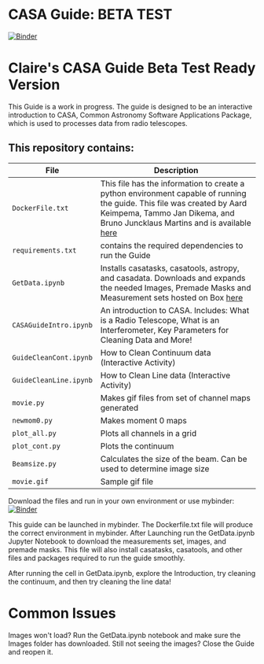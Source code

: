 # CASA Guide: BETA TEST

[![Binder](https://mybinder.org/badge_logo.svg)](https://mybinder.org/v2/gh/cat4rcc/casaguidebetaready/HEAD)

# Claire's CASA Guide Beta Test Ready Version

This Guide is a work in progress.  The guide is designed to be an interactive introduction to CASA, Common Astronomy Software Applications Package, which is used to processes data from radio telescopes. 

## This repository contains:

| File  | Description  |
| -------- | ------- |
| `DockerFile.txt` | This file has the information to create a python environment capable of running the guide. This file was created by Aard Keimpema, Tammo Jan Dikema, and Bruno Juncklaus Martins and is available [here](https://github.com/aardk/jupyter-casa) |
| `requirements.txt` | contains the required dependencies to run the Guide  |
| `GetData.ipynb` | Installs casatasks, casatools, astropy, and casadata. Downloads and expands the needed Images, Premade Masks and Measurement sets hosted on Box [here]({https://virginia.box.com/s/qhc736l24ikriadqvflnf0drhed7ll9z) |
| `CASAGuideIntro.ipynb` | An introduction to CASA. Includes: What is a Radio Telescope, What is an Interferometer, Key Parameters for Cleaning Data and More!  |
| `GuideCleanCont.ipynb` |  How to Clean Continuum data (Interactive Activity)   |
| `GuideCleanLine.ipynb`  | How to Clean Line data (Interactive Activity) |  
| `movie.py` | Makes gif files from set of channel maps generated |
| `newmom0.py` | Makes moment 0 maps  |
| `plot_all.py` | Plots all channels in a grid  |
| `plot_cont.py`  | Plots the continuum  |  
| `Beamsize.py`  | Calculates the size of the beam. Can be used to determine image size |
| `movie.gif` | Sample gif file |


Download the files and run in your own environment or use mybinder:   [![Binder](https://mybinder.org/badge_logo.svg)](https://mybinder.org/v2/gh/cat4rcc/casaguidebetaready/HEAD)

This guide can be launched in mybinder. The Dockerfile.txt file will produce the correct environment in mybinder. After Launching run the GetData.ipynb Jupyter Notebook to download the measurements set, images, and premade masks. This file will also install casatasks, casatools, and other files and packages required to run the guide smoothly. 

After running the cell in GetData.ipynb, explore the Introduction, try cleaning the continuum, and then try cleaning the line data! 

# Common Issues 

Images won't load? Run the GetData.ipynb notebook and make sure the Images folder has downloaded. Still not seeing the images? Close the Guide and reopen it. 


